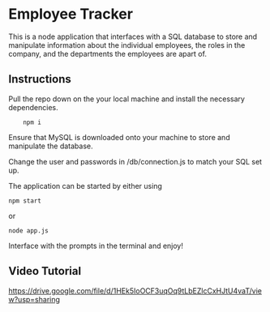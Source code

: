 # Employee Tracker

This is a node application that interfaces with a SQL database to store and manipulate information about the individual employees, the roles in the company, and the departments the employees are apart of.

## Instructions

Pull the repo down on the your local machine and install the necessary dependencies.

        npm i

Ensure that MySQL is downloaded onto your machine to store and manipulate the database.

Change the user and passwords in /db/connection.js to match your SQL set up.

The application can be started by either using

    npm start

or

    node app.js

Interface with the prompts in the terminal and enjoy!

## Video Tutorial

https://drive.google.com/file/d/1HEk5IoOCF3uqOq9tLbEZlcCxHJtU4vaT/view?usp=sharing
